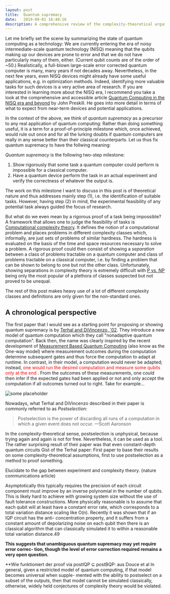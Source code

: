 ```yaml
---
layout: post
title:  Quantum supremacy
date:   2019-09-01 16:40:16
description: A comprehensive review of the complexity-theoretical arguments that our current supremacy proposals are based on.
---
```


<!-- This post is about a particular milestone in the development of quantum computing called *quantum supremacy*. Before discussing it,  -->
Let me briefly set the scene by summarizing the state of quantum computing as a technology: We are currently entering the era of noisy intermediate-scale quantum technology (NISQ) meaning that the qubits making up our devices are prone to error and that we do not have particularly many of them, either. (Current qubit counts are of the order of ~50.)
Realistically, a full-blown large-scale error corrected quantum computer is many, many years if not decades away. Nevertheless, in the next few years, even NISQ devices might already have some useful applications, e.g. in optimization methods. Indeed, identifying more valuable tasks for such devices is a very active area of research. If you are interested in learning more about the NISQ era, I recommend you take a look at the comprehensive and accessible article [Quantum Computing in the NISQ era and beyond](https://arxiv.org/abs/1801.00862) by John Preskill. He goes into more detail in terms of what to expect from near-term devices and potential applications.

In the context of the above, we think of *quantum supremacy* as a precursor to any real application of quantum computing: Rather than doing something useful, it is a term for a proof-of-principle milestone which, once achieved, would rule out once and for all the lurking doubts if quantum computers are really in any sense better than their classical counterparts. Let us thus fix quantum supremacy to have the follwing meaning:

*Quantum supremacy* is the following two-step milestone: 
1. Show rigorously that some task a quantum computer could perform is impossible for a classical computer.
2. Have a quantum device perform the task in an actual experiment and verify the correctness of whatever the output is.

The work on this milestone I want to discuss in this post is of theoretical nature and thus addresses mainly step (1), i.e. the identification of suitable tasks. However, having step (2) in mind, the experimental feasibility of any potential task always guided the focus of research.

But what do we even mean by a rigorous proof of a task being impossible?
A framework that allows one to judge the feasibility of tasks is [Computational complexity theory](https://en.wikipedia.org/wiki/Computational_complexity_theory). It defines the notion of a computational problem and places problems in different complexity classes which, informally, are just sets of problems of similar hardness. The hardness is evaluated on the basis of the time and space resources necessary to solve a problem. A rigorous proof could then consist of showing a *separation* between a class of problems tractable on a quantum computer and class of problems tractable on a classical computer, i.e. by finding a problem that can be shown to belong to one but not the other class. Unfortunately, showing separations in complexity theory is extremely difficult with [P vs. NP](https://en.wikipedia.org/wiki/P_versus_NP_problem) being only the most popular of a plethora of classes suspected but not proved to be unequal. 

The rest of this post makes heavy use of a lot of different complexity classes and definitions are only given for the non-standard ones.

## A chronological perspective

The first paper that I would see as a starting point for proposing or showing quantum supremacy is by [Terhal and DiVincenzo, '02](https://arxiv.org/abs/quant-ph/0205133). They introduce a new model of quantum computation which they call "nonadaptive quantum computation". Back then, the name was clearly inspired by the recent development of [Measurement Based Quantum Computing](https://arxiv.org/abs/quant-ph/0301052) (also know as the One-way model) where measurement outcomes during the computation determine subsequent gates and thus force the computation to adapt at runtime. In contrast, in their model, a computation would never be adapted; instead,<span style="color:red"> one would run the desired computation and measure some qubits only at the end </span>. From the outcomes of these measurements, one could then infer if the expected gates had been applied or not and only accept the computation if all outcomes turned out to right. Take for example...

<img alt="some placeholder" style="max-width:100%" src="some.png"/>

Nowadays, what Terhal and DiVincenzo described in their paper is commonly referred to as *Postselection*: 
<blockquote>
	Postselection is the power of discarding all runs of a computation in which a given event does not occur.
	—Scott Aaronson 
</blockquote>
In the complexity-theoretical sense, postselection is unphysical, because trying again and again is not for free. Nevertheless, it can be used as a tool.
The rather surprising result of their paper was that even constant-depth quantum circuits
Gist of the Terhal paper: First paper to base their results on some complexity-theoretical assumptions, first to use postselection as a method to proof something.


Elucidate to the gap between experiment and complexity theory. (nature communications article)

Asymptotically
this typically requires the precision of each circuit component
must improve by an inverse polynomial in the number of qubits.
This is likely hard to achieve with growing system size without the
use of fault tolerance constructions. More physically reasonable is
to assume that each qubit will at least have a constant error rate,
which corresponds to a total variation distance scaling like O(n).
Recently it was shown that if an IQP circuit has the anti-
concentration property, and it suffers from a constant amount of
depolarizing noise on each qubit then there is an classical
algorithm that can classically simulated it to within a reasonable
total variation distance.49

**This suggests that
unambiguous quantum supremacy may yet require error correc-
tion, though the level of error correction required remains a very
open question.**

**Wie funktioniert der proof via postIQP $\subseteq$ postBQP: aus Douce et al 
 In general, given a restricted model of quantum
computing, if that model becomes universal when supple-
mented with the ability to postselect on a subset of the
outputs, then that model cannot be simulated classically,
otherwise, widely held conjectures of complexity theory
would be violated.